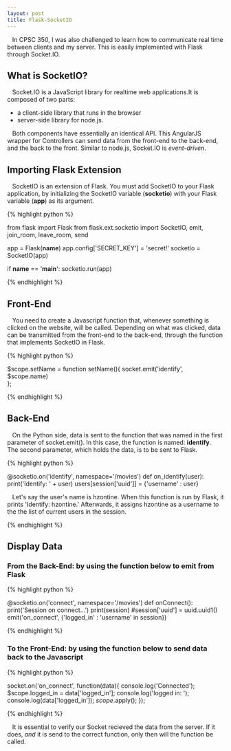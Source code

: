 ```yaml
---
layout: post
title: Flask-SocketIO
---
```


&nbsp;&nbsp;&nbsp;In CPSC 350, I was also challenged to learn how to communicate real time between clients and my server. This is easily implemented with Flask through Socket.IO.

## What is SocketIO?

&nbsp;&nbsp;&nbsp;Socket.IO is a JavaScript library for realtime web applications.It is composed of two parts:
 
  * a client-side library that runs in the browser 
  * server-side library for node.js. 
  
&nbsp;&nbsp;&nbsp;Both components have essentially an identical API. This AngularJS wrapper for Controllers can send data from the front-end to the back-end, and the back to the front. Similar to node.js, Socket.IO is _event-driven_.

## Importing Flask Extension

&nbsp;&nbsp;&nbsp;SocketIO is an extension of Flask. You must add SocketIO to your Flask application, by initializing the SocketIO variable (**socketio**) with your Flask variable (**app**) as its argument.

{% highlight python %}

from flask import Flask
from flask.ext.socketio import SocketIO, emit, join_room, leave_room, send

app = Flask(__name__)
app.config['SECRET_KEY'] = 'secret!'
socketio = SocketIO(app)

if __name__ == '__main__':
    socketio.run(app)

{% endhighlight %}

## Front-End
&nbsp;&nbsp;&nbsp;You need to create a Javascript function that, whenever something is clicked on the website, will be called. Depending on what was clicked, data can be transmitted from the front-end to the back-end, through the function that implements SocketIO in Flask.

{% highlight python %}

$scope.setName = function setName(){
    socket.emit('identify', $scope.name)  
};

{% endhighlight %}

## Back-End
&nbsp;&nbsp;&nbsp;On the Python side, data is sent to the function that was named in the first parameter of socket.emit(). In this case, the function is named: **identify**. The second parameter, which holds the data, is to be sent to Flask.

{% highlight python %}

@socketio.on('identify', namespace='/movies')
def on_identify(user):
    print('Identify: ' + user)
    users[session['uuid']] = {'username' : user}
    
&nbsp;&nbsp;&nbsp;Let's say the user's name is hzontine. When this function is run by Flask, it prints 'Identify: hzontine.' Afterwards, it assigns hzontine as a username to the the list of current users in the session.

{% endhighlight %}

## Display Data

### From the Back-End: by using the function below to emit from Flask
{% highlight python %}

@socketio.on('connect', namespace='/movies')
def onConnect():
    print('Session on connect...')
    print(session)
    #session['uuid'] = uuid.uuid1()
    emit('on_connect', {'logged_in' : 'username' in session})
    
{% endhighlight %}

### To the Front-End: by using the function below to send data back to the Javascript


{% highlight python %}

socket.on('on_connect', function(data){
       console.log('Connected'); 
       $scope.logged_in = data['logged_in'];
       console.log('logged in: ');
       console.log(data['logged_in']);
       $scope.$apply();
});

{% endhighlight %}

&nbsp;&nbsp;&nbsp;It is essential to verify our Socket recieved the data from the server. If it does, _and_ it is send to the correct function, only then will the function be called.


